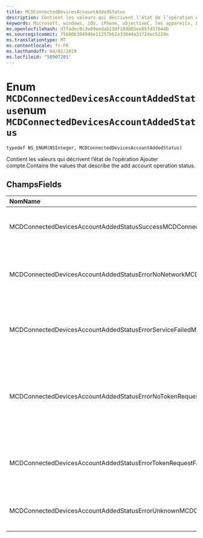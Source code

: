 ```yaml
---
title: MCDConnectedDevicesAccountAddedStatus
description: Contient les valeurs qui décrivent l’état de l’opération Ajouter compte.
keywords: Microsoft, windows, iOS, iPhone, objectiveC, les appareils, Project Rome connectés
ms.openlocfilehash: d7fadec0c3e69eedab23df18d803ee85fd37644b
ms.sourcegitcommit: 75680b384946e11257bb2a33044a3172dec5220e
ms.translationtype: MT
ms.contentlocale: fr-FR
ms.lasthandoff: 04/02/2019
ms.locfileid: "58907201"
---
```

# <a name="enum-mcdconnecteddevicesaccountaddedstatus"></a><span data-ttu-id="f75d1-104">Enum `MCDConnectedDevicesAccountAddedStatus`</span><span class="sxs-lookup"><span data-stu-id="f75d1-104">enum `MCDConnectedDevicesAccountAddedStatus`</span></span>

```
typedef NS_ENUM(NSInteger, MCDConnectedDevicesAccountAddedStatus)
```  
<span data-ttu-id="f75d1-105">Contient les valeurs qui décrivent l’état de l’opération Ajouter compte.</span><span class="sxs-lookup"><span data-stu-id="f75d1-105">Contains the values that describe the add account operation status.</span></span>

## <a name="fields"></a><span data-ttu-id="f75d1-106">Champs</span><span class="sxs-lookup"><span data-stu-id="f75d1-106">Fields</span></span>

| <span data-ttu-id="f75d1-107">Nom</span><span class="sxs-lookup"><span data-stu-id="f75d1-107">Name</span></span>                              |   <span data-ttu-id="f75d1-108">Value</span><span class="sxs-lookup"><span data-stu-id="f75d1-108">Value</span></span>     | <span data-ttu-id="f75d1-109">Description</span><span class="sxs-lookup"><span data-stu-id="f75d1-109">Description</span></span> |
|:----------------------------------|:------|:-------------------------------|
| <span data-ttu-id="f75d1-110">MCDConnectedDevicesAccountAddedStatusSuccess</span><span class="sxs-lookup"><span data-stu-id="f75d1-110">MCDConnectedDevicesAccountAddedStatusSuccess</span></span> | <span data-ttu-id="f75d1-111">0</span><span class="sxs-lookup"><span data-stu-id="f75d1-111">0</span></span> | <span data-ttu-id="f75d1-112">Le compte a été correctement ajouté à la plateforme.</span><span class="sxs-lookup"><span data-stu-id="f75d1-112">The account was successfully added to the platform.</span></span> |
| <span data-ttu-id="f75d1-113">MCDConnectedDevicesAccountAddedStatusErrorNoNetwork</span><span class="sxs-lookup"><span data-stu-id="f75d1-113">MCDConnectedDevicesAccountAddedStatusErrorNoNetwork</span></span> | <span data-ttu-id="f75d1-114">1</span><span class="sxs-lookup"><span data-stu-id="f75d1-114">1</span></span> | <span data-ttu-id="f75d1-115">L’opération de compte a échoué, car Rome ne détecté aucun accès réseau.</span><span class="sxs-lookup"><span data-stu-id="f75d1-115">The account operation failed since Rome detected no network access.</span></span> |
| <span data-ttu-id="f75d1-116">MCDConnectedDevicesAccountAddedStatusErrorServiceFailed</span><span class="sxs-lookup"><span data-stu-id="f75d1-116">MCDConnectedDevicesAccountAddedStatusErrorServiceFailed</span></span> | <span data-ttu-id="f75d1-117">2</span><span class="sxs-lookup"><span data-stu-id="f75d1-117">2</span></span> | <span data-ttu-id="f75d1-118">L’opération de compte a échoué, car Rome n’a pas pu contacter les services web.</span><span class="sxs-lookup"><span data-stu-id="f75d1-118">The account operation failed since Rome was unable to contact web services.</span></span> |
| <span data-ttu-id="f75d1-119">MCDConnectedDevicesAccountAddedStatusErrorNoTokenRequestSubscriber</span><span class="sxs-lookup"><span data-stu-id="f75d1-119">MCDConnectedDevicesAccountAddedStatusErrorNoTokenRequestSubscriber</span></span> | <span data-ttu-id="f75d1-120">3</span><span class="sxs-lookup"><span data-stu-id="f75d1-120">3</span></span> | <span data-ttu-id="f75d1-121">L’opération de compte a échoué, car l’application n’a pas s’abonner à l’événement AccessTokenRequested.</span><span class="sxs-lookup"><span data-stu-id="f75d1-121">The account operation failed since the app didn't subscribe to the AccessTokenRequested event.</span></span> |
| <span data-ttu-id="f75d1-122">MCDConnectedDevicesAccountAddedStatusErrorTokenRequestFailed</span><span class="sxs-lookup"><span data-stu-id="f75d1-122">MCDConnectedDevicesAccountAddedStatusErrorTokenRequestFailed</span></span> | <span data-ttu-id="f75d1-123">4</span><span class="sxs-lookup"><span data-stu-id="f75d1-123">4</span></span> | <span data-ttu-id="f75d1-124">L’opération de compte a échoué, car l’application n’a pas retourné un jeton demandé.</span><span class="sxs-lookup"><span data-stu-id="f75d1-124">The account operation failed since the app failed to return a token when requested.</span></span> |
| <span data-ttu-id="f75d1-125">MCDConnectedDevicesAccountAddedStatusErrorUnknown</span><span class="sxs-lookup"><span data-stu-id="f75d1-125">MCDConnectedDevicesAccountAddedStatusErrorUnknown</span></span> | <span data-ttu-id="f75d1-126">5</span><span class="sxs-lookup"><span data-stu-id="f75d1-126">5</span></span> | <span data-ttu-id="f75d1-127">L’opération de compte a échoué pour une raison inconnue.</span><span class="sxs-lookup"><span data-stu-id="f75d1-127">The account operation failed for unknown reasons.</span></span> |
